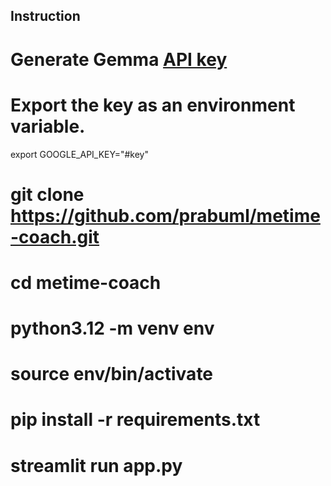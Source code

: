 ## Instruction 


# Generate Gemma [API key](https://aistudio.google.com/app/apikey)   
# Export the key as an environment variable.
 export GOOGLE_API_KEY="#key"

# git clone https://github.com/prabuml/metime-coach.git
# cd metime-coach

# python3.12 -m venv env
# source env/bin/activate
# pip install -r requirements.txt

# streamlit run app.py
